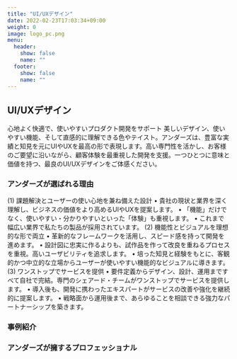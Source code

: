 ```yaml
---
title: "UI/UXデザイン"
date: 2022-02-23T17:03:34+09:00
weight: 0
image: logo_pc.png
menu:
  header:
    show: false
    name: ""
  footer:
    show: false
    name: ""
---
```


## UI/UXデザイン
心地よく快適で、使いやすいプロダクト開発をサポート
美しいデザイン、使いやすい機能、そして直感的に理解できる色やテイスト。アンダーズは、豊富な実績と知見を元にUIやUXを最高の形で表現します。高い専門性を活かし、お客様のご要望に沿いながら、顧客体験を最重視した開発を支援。一つひとつに意味と価値を持つ、最良のUI/UXデザインをご体感ください。

### アンダーズが選ばれる理由　
(1)	課題解決とユーザーの使い心地を兼ね備えた設計
•	貴社の現状と業界を深く理解し、ビジネスの価値をより高めるUIやUXを提案します。
•	「機能」だけでなく、使いやすい・分かりやすいといった「体験」も重視します。
•	これまで幅広い業界で私たちの製品が採用されています。
(2)	機能性とビジュアルを理想的な形で両立
•	革新的なフレームワークを活用し、スピード感を持って開発を進めます。
•	設計図に忠実に作るよりも、試作品を作って改良を重ねるプロセスを重視。高いユーザビリティを追求します。
•	培った知見と経験をもとに、客観的かつ中立的な立場からユーザーが使いやすい機能的なビジュアルに導きます。
(3)	ワンストップでサービスを提供
•	要件定義からデザイン、設計、運用まですべて自社で完結。専門のシェアード・チームがワンストップでサービスを提供します。
•	導入後も、開発に携わったエキスパートがサービスの改善や強化を継続的に提案します。
•	戦略面から運用後まで、あらゆることを相談できる強力なパートナーシップを築きます。

### 事例紹介

### アンダーズが擁するプロフェッショナル